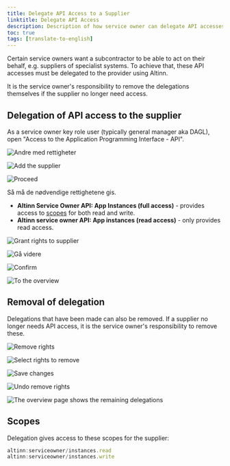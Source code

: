 ```yaml
---
title: Delegate API Access to a Supplier
linktitle: Delegate API Access
description: Description of how service owner can delegate API accesses (scopes) to a subcontractor.
toc: true
tags: [translate-to-english]
---
```


Certain service owners want a subcontractor to be able to act on their behalf, e.g. suppliers of specialist systems.
To achieve that, these API accesses must be delegated to the provider using Altinn.

It is the service owner's responsibility to remove the delegations themselves if the supplier no longer need access.

## Delegation of API access to the supplier

As a service owner key role user (typically general manager aka DAGL), open "Access to the Application Programming Interface - API".

![Andre med rettigheter](en_delegate-scopes-01.png "Access to the Application Programming Interface - API")

![Add the supplier](en_delegate-scopes-02.png "Add the supplier's organization")

![Proceed](en_delegate-scopes-03.png "Proceed to the next step")

Så må de nødvendige rettighetene gis.

- **Altinn Service Owner API: App Instances (full access)** - provides access to [scopes](#scopes) for both read and write.
- **Altinn service owner API: App instances (read access)** - only provides read access.

![Grant rights to supplier](en_delegate-scopes-04.png "Grant the necessary rights to the supplier")

![Gå videre](en_delegate-scopes-05.png "Gå videre til neste steg")

![Confirm](en_delegate-scopes-06.png "Confirm")

![To the overview](en_delegate-scopes-07.png "Go back to the overview")

## Removal of delegation

Delegations that have been made can also be removed.
If a supplier no longer needs API access, it is the service owner's responsibility to remove these.

![Remove rights](en_revoke-scopes-01.png "Tap \"Edit Access\"")

![Select rights to remove](en_revoke-scopes-02.png "Select rights to remove")

![Save changes](en_revoke-scopes-03.png "Save changes")

![Undo remove rights](en_revoke-scopes-04.png "It is possible to undo the removal of rights")

![The overview page shows the remaining delegations](en_revoke-scopes-05.png "The overview page shows the remaining delegations")

## Scopes

Delegation gives access to these scopes for the supplier:

```js
altinn:serviceowner/instances.read
altinn:serviceowner/instances.write
```
